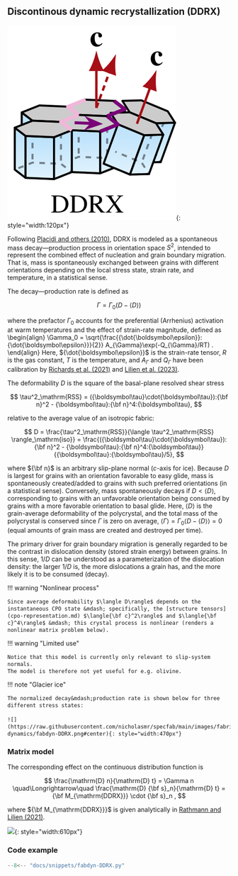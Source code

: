 ## Discontinous dynamic recrystallization (DDRX) 

![](https://raw.githubusercontent.com/nicholasmr/specfab/main/images/tranisotropic/iceproc-DDRX.png){: style="width:120px"}

Following [Placidi and others (2010)](https://doi.org/10.1007/s00161-009-0126-0), DDRX is modeled as a spontaneous mass decay&mdash;production process in orientation space $S^2$, intended to represent the combined effect of nucleation and grain boundary migration. 
That is, mass is spontaneously exchanged between grains with different orientations depending on the local stress state, strain rate, and temperature, in a statistical sense. 

The decay&mdash;production rate is defined as

$$
\Gamma = \Gamma_0\left(D- {\langle} D {\rangle}\right) 
$$

where the  prefactor $\Gamma_0$ accounts for the preferential (Arrhenius) activation at warm temperatures and the effect of strain-rate magnitude, defined as
\begin{align}
\Gamma_0 = \sqrt{\frac{{\dot{\boldsymbol\epsilon}}:{\dot{\boldsymbol\epsilon}}}{2}} A_{\Gamma}\exp(-Q_{\Gamma}/RT)
.
\end{align}
Here, ${\dot{\boldsymbol\epsilon}}$ is the strain-rate tensor, $R$ is the gas constant, $T$ is the temperature, and $A_{\Gamma}$ and $Q_{\Gamma}$ have been calibration by [Richards et al. (2021)](https://doi.org/10.1016/j.epsl.2020.116718) and [Lilien et al. (2023)](https://doi.org/10.1017/jog.2023.78). 

The deformability $D$ is the square of the basal-plane resolved shear stress

$$
\tau^2_\mathrm{RSS} = ({\boldsymbol\tau}\cdot{\boldsymbol\tau}):{\bf n}^2 - {\boldsymbol\tau}:{\bf n}^4:{\boldsymbol\tau},
$$

relative to the average value of an isotropic fabric:

$$
D = \frac{\tau^2_\mathrm{RSS}}{\langle \tau^2_\mathrm{RSS} \rangle_\mathrm{iso}} = \frac{({\boldsymbol\tau}\cdot{\boldsymbol\tau}):{\bf n}^2 - {\boldsymbol\tau}:{\bf n}^4:{\boldsymbol\tau}}{{\boldsymbol\tau}:{\boldsymbol\tau}/5},
$$

where ${\bf n}$ is an arbitrary slip-plane normal ($c$-axis for ice). 
Because $D$ is largest for grains with an orientation favorable to easy glide, mass is spontaneously created/added to grains with such preferred orientations (in a statistical sense).
Conversely, mass spontaneously decays if $D<{\langle} D {\rangle}$, corresponding to grains with an unfavorable orientation being consumed by grains with a more favorable orientation to basal glide. 
Here, ${\langle} D {\rangle}$ is the grain-average deformability of the polycrystal, and the total mass of the polycrystal is conserved since $\Gamma$ is zero on average, $\langle\Gamma\rangle=\Gamma_0\langle D-\langle D\rangle\rangle=0$ (equal amounts of grain mass are created and destroyed per time).

The primary driver for grain boundary migration is generally regarded to be the contrast in dislocation density (stored strain energy) between grains. 
In this sense, $1/D$ can be understood as a parameterization of the dislocation density: the larger $1/D$ is, the more dislocations a grain has, and the more likely it is to be consumed (decay).

!!! warning "Nonlinear process"

    Since average deformability $\langle D\rangle$ depends on the instantaneous CPO state &mdash; specifically, the [structure tensors](cpo-representation.md) $\langle{\bf c}^2\rangle$ and $\langle{\bf c}^4\rangle$ &mdash; this crystal process is nonlinear (renders a nonlinear matrix problem below).

!!! warning "Limited use"

    Notice that this model is currently only relevant to slip-system normals. 
    The model is therefore not yet useful for e.g. olivine. 

!!! note "Glacier ice"

    The normalized decay&mdash;production rate is shown below for three different stress states:

    ![](https://raw.githubusercontent.com/nicholasmr/specfab/main/images/fabric-dynamics/fabdyn-DDRX.png#center){: style="width:470px"}

### Matrix model 

The corresponding effect on the continuous distribution function is 

$$ 
\frac{\mathrm{D} n}{\mathrm{D} t} = \Gamma n 
\quad\Longrightarrow\quad
\frac{\mathrm{D} {\bf s}_n}{\mathrm{D} t} = {\bf M_{\mathrm{DDRX}}} \cdot {\bf s}_n ,
$$

where ${\bf M_{\mathrm{DDRX}}}$ is given analytically in [Rathmann and Lilien (2021)](https://doi.org/10.1017/jog.2021.88).

![](https://raw.githubusercontent.com/nicholasmr/specfab/main/demo/fabric-evolution/animation-DDRX.gif){: style="width:610px"}

### Code example

```python
--8<-- "docs/snippets/fabdyn-DDRX.py"
```

